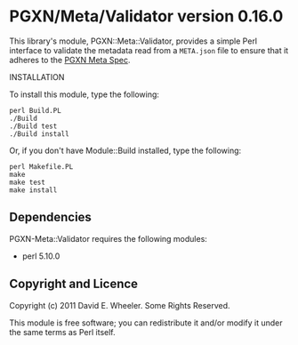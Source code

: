 PGXN/Meta/Validator version 0.16.0
==================================

This library's module, PGXN::Meta::Validator, provides a simple Perl interface
to validate the metadata read from a `META.json` file to ensure that it
adheres to the [PGXN Meta Spec](http://pgxn.org/spec/).

INSTALLATION

To install this module, type the following:

    perl Build.PL
    ./Build
    ./Build test
    ./Build install

Or, if you don't have Module::Build installed, type the following:

    perl Makefile.PL
    make
    make test
    make install

Dependencies
------------

PGXN-Meta::Validator requires the following modules:

* perl 5.10.0

Copyright and Licence
---------------------

Copyright (c) 2011 David E. Wheeler. Some Rights Reserved.

This module is free software; you can redistribute it and/or modify it under
the same terms as Perl itself.
